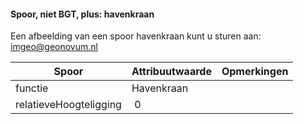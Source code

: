 #### Spoor, niet BGT, plus: havenkraan

Een afbeelding van een spoor havenkraan kunt u sturen aan:
[imgeo\@geonovum.nl](mailto:info@geonovum.nl)

| **Spoor**              | **Attribuutwaarde** | **Opmerkingen** |
|------------------------|---------------------|-----------------|
| functie                | Havenkraan          |                 |
| relatieveHoogteligging |  0                  |                 |
